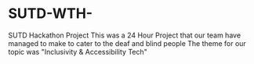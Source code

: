 # SUTD-WTH-
SUTD Hackathon Project
This was a 24 Hour Project that our team have managed to make to cater to the deaf and blind people
The theme for our topic was "Inclusivity & Accessibility Tech"
